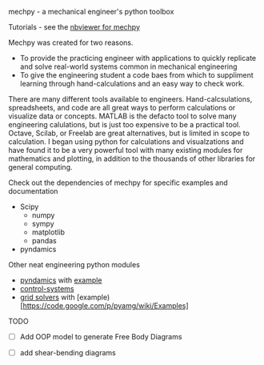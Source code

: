 mechpy - a mechanical engineer's python toolbox

Tutorials - see the [nbviewer for mechpy](#http://nbviewer.jupyter.org/github/nagordon/mechpy/blob/master/mechpy.ipynb)

Mechpy was created for two reasons. 
 * To provide the practicing engineer with applications to quickly replicate and solve real-world systems common in mechanical engineering
 * To give the engineering student a code baes from which to suppliment learning through hand-calculations and an easy way to check work.

There are many different tools available to engineers. Hand-calcsulations, spreadsheets, and code are all great ways to perform calculations or visualize data or concepts. MATLAB is the defacto tool to solve many engineering calulations, but is just too expensive to be a practical tool. Octave, Scilab, or Freelab are great alternatives, but is limited in scope to calculation. I began using python for calculations and visualzations and have found it to be a very powerful tool with many existing modules for mathematics and plotting, in addition to the thousands of other libraries for general computing.

Check out the dependencies of mechpy for specific examples and documentation
 * Scipy
   * numpy
   * sympy
   * matplotlib
   * pandas
 * pyndamics
   
Other neat engineering python modules 
 * [pyndamics]() with [example](http://nbviewer.ipython.org/gist/bblais/7321928)
 * [control-systems](https://github.com/python-control/python-control)
 * [grid solvers](http://pyamg.org/) with [example)[https://code.google.com/p/pyamg/wiki/Examples]

TODO
 - [ ] Add OOP model to generate Free Body Diagrams
 - [ ] add shear-bending diagrams 
 